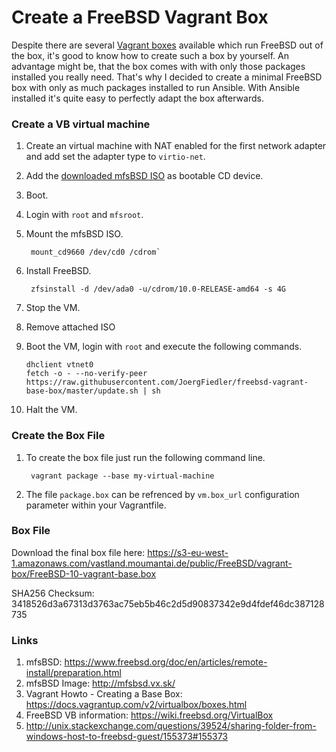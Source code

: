# Create a FreeBSD Vagrant Box

Despite there are several [Vagrant boxes](http://www.vagrantbox.es/) available which run FreeBSD out of the box, it's good to know how to create such a box by yourself. An advantage might be, that the box comes with with only those packages installed you really need. That's why I decided to create a minimal FreeBSD box with only as much packages installed to run Ansible. With Ansible installed it's quite easy to perfectly adapt the box afterwards. 

### Create a VB virtual machine

1. Create an virtual machine with NAT enabled for the first network adapter and add set the adapter type to `virtio-net`. 

2. Add the [downloaded mfsBSD ISO](http://mfsbsd.vx.sk/) as bootable CD device.

3. Boot.

4. Login with `root` and `mfsroot`.

5. Mount the mfsBSD ISO.

        mount_cd9660 /dev/cd0 /cdrom`
        
6. Install FreeBSD.

        zfsinstall -d /dev/ada0 -u/cdrom/10.0-RELEASE-amd64 -s 4G
        
8. Stop the VM.
9. Remove attached ISO
10. Boot the VM, login with `root` and execute the following commands.

        dhclient vtnet0
        fetch -o - --no-verify-peer https://raw.githubusercontent.com/JoergFiedler/freebsd-vagrant-base-box/master/update.sh | sh
        
10. Halt the VM. 

### Create the Box File

1. To create the box file just run the following command line.

        vagrant package --base my-virtual-machine

2. The file `package.box` can be refrenced by `vm.box_url` configuration parameter within your Vagrantfile.


### Box File

Download the final box file here: https://s3-eu-west-1.amazonaws.com/vastland.moumantai.de/public/FreeBSD/vagrant-box/FreeBSD-10-vagrant-base.box

SHA256 Checksum: 3418526d3a67313d3763ac75eb5b46c2d5d90837342e9d4fdef46dc387128735

### Links
1. mfsBSD: https://www.freebsd.org/doc/en/articles/remote-install/preparation.html
2. mfsBSD Image: http://mfsbsd.vx.sk/
3. Vagrant Howto - Creating a Base Box: https://docs.vagrantup.com/v2/virtualbox/boxes.html
4. FreeBSD VB information: https://wiki.freebsd.org/VirtualBox
5. http://unix.stackexchange.com/questions/39524/sharing-folder-from-windows-host-to-freebsd-guest/155373#155373
